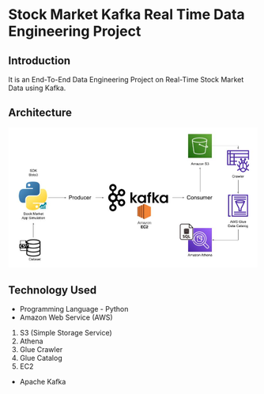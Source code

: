 # Stock Market Kafka Real Time Data Engineering Project

## Introduction 
It is an End-To-End Data Engineering Project on Real-Time Stock Market Data using Kafka.


## Architecture 
<img src="Architecture.jpg">

## Technology Used
- Programming Language - Python
- Amazon Web Service (AWS)
1. S3 (Simple Storage Service)
2. Athena
3. Glue Crawler
4. Glue Catalog
5. EC2
- Apache Kafka




